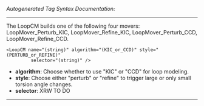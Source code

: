 _Autogenerated Tag Syntax Documentation:_

---
The LoopCM builds one of the following four movers: LoopMover_Perturb_KIC, LoopMover_Refine_KIC, LoopMover_Perturb_CCD, LoopMover_Refine_CCD.

```
<LoopCM name="(string)" algorithm="(KIC_or_CCD)" style="(PERTURB_or_REFINE)"
         selector="(string)" />
```

-   **algorithm**: Choose whether to use "KIC" or "CCD" for loop modeling.
-   **style**: Choose either "perturb" or "refine" to trigger large or only small torsion angle changes.
-   **selector**: XRW TO DO

---
